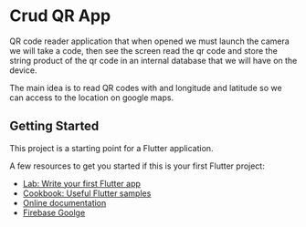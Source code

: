 # Crud QR App

QR code reader application that when opened we must launch the camera we will take a code, then see the screen read the qr code and store the string product of the qr code in an internal database that we will have on the device.

The main idea is to read QR codes with and longitude and latitude so we can access to the location on google maps.

## Getting Started

This project is a starting point for a Flutter application.

A few resources to get you started if this is your first Flutter project:

- [Lab: Write your first Flutter app](https://docs.flutter.dev/get-started/codelab)
- [Cookbook: Useful Flutter samples](https://docs.flutter.dev/cookbook)
- [Online documentation](https://docs.flutter.dev)
- [Firebase Goolge](https://firebase.google.com/products/realtime-database/?utm_source=google&utm_medium=cpc&utm_campaign=latam-CO-all-es-dr-SKWS-all-all-trial-p-dr-1011454-LUAC0016196&utm_content=text-ad-none-any-DEV_c-CRE_545402043102-ADGP_Hybrid%20%7C%20SKWS%20-%20PHR%20%7C%20Txt%20~%20Compute_Firebase-KWID_43700066403055587-kwd-307216164692&utm_term=KW_firebase-ST_Firebase&gclsrc=ds&gclsrc=ds&gclid=CPKs0sXF9PsCFcsXHwoduUYPqQ)
